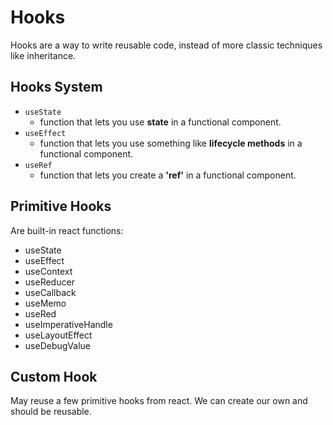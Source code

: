 # Hooks

Hooks are a way to write reusable code, instead of more classic techniques like inheritance.

## Hooks System
- `useState`
  - function that lets you use **state** in a functional component. 
- `useEffect`
  - function that lets you use something like **lifecycle methods** in a functional component.
- `useRef`
  - function that lets you create a **'ref'** in a functional component.

## Primitive Hooks

Are built-in react functions:

- useState
- useEffect
- useContext
- useReducer
- useCallback
- useMemo
- useRed
- useImperativeHandle
- useLayoutEffect
- useDebugValue

## Custom Hook

May reuse a few primitive hooks from react. We can create our own and should be reusable. 

